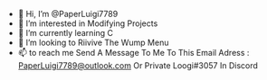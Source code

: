 - 👋 Hi, I’m @PaperLuigi7789
- 👀 I’m interested in Modifying Projects
- 🌱 I’m currently learning C
- 💞️ I’m looking to Riivive The Wump Menu
- 📫 to reach me Send A Message To Me To This Email Adress : PaperLuigi7789@outlook.com Or Private Loogi#3057 In Discord

<!---
PaperLuigi7789/PaperLuigi7789 is a ✨ special ✨ repository because its `README.md` (this file) appears on your GitHub profile.
You can click the Preview link to take a look at your changes.
--->
